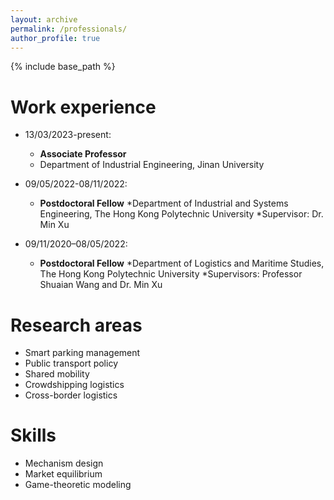 ```yaml
---
layout: archive
permalink: /professionals/
author_profile: true
---
```


{% include base_path %}

Work experience
======
* 13/03/2023-present:
  * **Associate Professor**
  * Department of Industrial Engineering, Jinan University

* 09/05/2022-08/11/2022:
  * **Postdoctoral Fellow**
  *Department of Industrial and Systems Engineering, The Hong Kong Polytechnic University
  *Supervisor: Dr. Min Xu

* 09/11/2020–08/05/2022:
  * **Postdoctoral Fellow**
  *Department of Logistics and Maritime Studies, The Hong Kong Polytechnic University
  *Supervisors: Professor Shuaian Wang and Dr. Min Xu

Research areas
======
* Smart parking management
* Public transport policy
* Shared mobility
* Crowdshipping logistics
* Cross-border logistics

Skills
======
* Mechanism design
* Market equilibrium 
* Game-theoretic modeling
